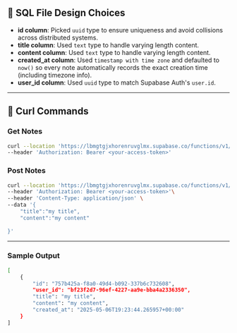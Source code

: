 ## 📄 SQL File Design Choices

- **id column**: Picked `uuid` type to ensure uniqueness and avoid collisions across distributed systems.
- **title column**: Used `text` type to handle varying length content.
- **content column**: Used `text` type to handle varying length content.
- **created_at column**: Used `timestamp with time zone` and defaulted to `now()` so every note automatically records the exact creation time (including timezone info).
- **user_id column**: Used `uuid` type to match Supabase Auth's `user.id`.

---
## 🚀 Curl Commands

### Get Notes
```bash
curl --location 'https://lbmgtgjxhorenruvglmx.supabase.co/functions/v1/get_notes' \
--header 'Authorization: Bearer <your-access-token>'  
```

### Post Notes
```bash
curl --location 'https://lbmgtgjxhorenruvglmx.supabase.co/functions/v1/get_notes' \
--header 'Authorization: Bearer <your-access-token>'\
--header 'Content-Type: application/json' \
--data '{
	"title":"my title",
    "content":"my content"
  
}'
```

---

### Sample Output
```bash
[
    {
        "id": "757b425a-f8a0-49d4-b092-337b6c732608",
        "user_id": "bf23f2d7-96ef-4227-aa9e-bba4a2336350",
        "title": "my title",
        "content": "my content",
        "created_at": "2025-05-06T19:23:44.265957+00:00"
    }
]
```




